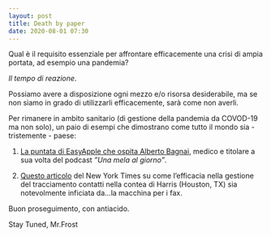 ```yaml
---
layout: post
title: Death by paper
date: 2020-08-01 07:30
---
```


Qual è il requisito essenziale per affrontare efficacemente una crisi di ampia portata, ad esempio una pandemia?

*Il tempo di reazione*.

Possiamo avere a disposizione ogni mezzo e/o risorsa desiderabile, ma se non siamo in grado di utilizzarli efficacemente, sarà come non averli.

Per rimanere in ambito sanitario (di gestione della pandemia da COVOD-19 ma non solo), un paio di esempi che dimostrano come tutto il mondo sia - tristemente - paese:

1. [La puntata di EasyApple che ospita Alberto Bagnai](https://pca.st/episode/a582e7b6-424e-4ce8-b937-5350bb1ae17b), medico e titolare a sua volta del podcast *”Una mela al giorno”*.

2. [Questo articolo](https://www.nytimes.com/2020/07/13/upshot/coronavirus-response-fax-machines.html?referringSource=articleShare) del New York Times su come l’efficacia nella gestione del tracciamento contatti nella contea di Harris (Houston, TX) sia notevolmente inficiata da...la macchina per i fax.

Buon proseguimento, con antiacido.

Stay Tuned, Mr.Frost 


